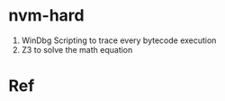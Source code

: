 # nvm-hard

1. WinDbg Scripting to trace every bytecode execution
2. Z3 to solve the math equation

# Ref
